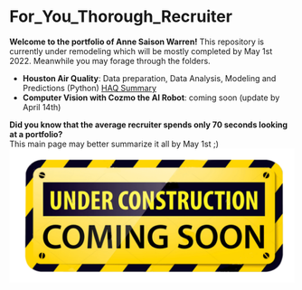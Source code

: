 # For_You_Thorough_Recruiter
**Welcome to the portfolio of Anne Saison Warren!** This repository is currently under remodeling which will be mostly completed by May 1st 2022. Meanwhile you may forage through the folders. 
* **Houston Air Quality**: Data preparation, Data Analysis, Modeling and Predictions (Python) [HAQ Summary](For_You_Thorough_Recruiter/HoustonAirQuality/)
* **Computer Vision with Cozmo the AI Robot**: coming soon (update by April 14th)



**Did you know that the average recruiter spends only 70 seconds looking at a portfolio?** <br>
This main page may better summarize it all by May 1st ;)
![cover_photo](./Images/Under-Construction-Sign.png)
